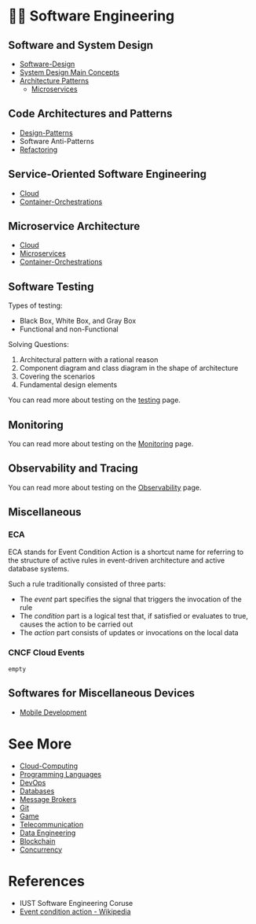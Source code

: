 # 👨‍💻 Software Engineering

## Software and System Design

- [Software-Design](Software-Design.md)
- [System Design Main Concepts](System-Design-Concepts.md)
- [Architecture Patterns](Architecture-Patterns.md)
	- [Microservices](Microservices.md)
## Code Architectures and Patterns

- [Design-Patterns](Design-Patterns.md)
- Software Anti-Patterns
- [Refactoring](Refactoring.md)

## Service-Oriented Software Engineering

- [Cloud](Cloud.md)
- [Container-Orchestrations](Container-Orchestrations.md)

## Microservice Architecture

- [Cloud](Cloud.md)
- [Microservices](Microservices.md)
- [Container-Orchestrations](Container-Orchestrations.md)

## Software Testing

Types of testing:

- Black Box, White Box, and Gray Box
- Functional and non-Functional

Solving Questions:

1. Architectural pattern with a rational reason
2. Component diagram and class diagram in the shape of architecture
3. Covering the scenarios
4. Fundamental design elements

You can read more about testing on the [testing](Testing.md) page.

## Monitoring

You can read more about testing on the [Monitoring](Monitoring.md) page.

## Observability and Tracing

You can read more about testing on the [Observability](Observability.md) page.

## Miscellaneous

### ECA

ECA stands for Event Condition Action is a shortcut name for referring to the structure of active rules in event-driven
architecture and active database systems.

Such a rule traditionally consisted of three parts:

- The *event* part specifies the signal that triggers the invocation of the rule
- The *condition* part is a logical test that, if satisfied or evaluates to true, causes the action to be carried out
- The *action* part consists of updates or invocations on the local data

### CNCF Cloud Events

`empty`

## Softwares for Miscellaneous Devices

- [Mobile Development](Mobile-Development.md)

# See More

- [Cloud-Computing](Cloud-Computing.md)
- [Programming Languages](ProgrammingLanguages.md)
- [DevOps](DevOps.md)
- [Databases](Databases.md)
- [Message Brokers](Message-Brokers.md)
- [Git](Git.md)
- [Game](Game.md)
- [Telecommunication](Telecommunication.md)
- [Data Engineering](Data-Engineering.md)
- [Blockchain](Blockchain.md)
- [Concurrency](Concurrency.md)

# References

- IUST Software Engineering Coruse
- [Event condition action - Wikipedia](https://en.wikipedia.org/wiki/Event_condition_action)
